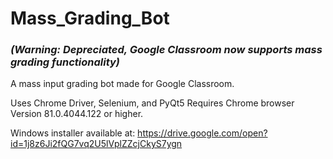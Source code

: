 # Mass_Grading_Bot

### *(Warning: Depreciated, Google Classroom now supports mass grading functionality)*

A mass input grading bot made for Google Classroom. 

Uses Chrome Driver, Selenium, and PyQt5
Requires Chrome browser Version 81.0.4044.122 or higher.



Windows installer available at: https://drive.google.com/open?id=1j8z6Ji2fQG7vq2U5lVplZZcjCkyS7ygn
